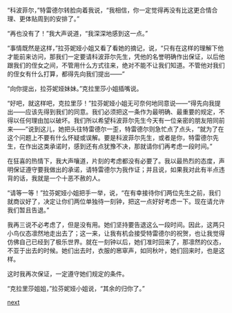 
“科波菲尔，”特雷德尔转脸向着我说，“我相信，你一定觉得再没有比这更合情合理、更体贴周到的安排了。”

“再也没有了！”我大声说道，“我深深地感到这一点。”

“事情既然是这样，”拉芬妮娅小姐又看了看她的摘记，说，“只有在这样的理解下他才能前来访问，那我们一定要请科波菲尔先生，凭他的名誉明确作出保证，以后他跟我们的侄女之间，不管用什么方式往来，绝对不能不让我们知道。不管他对我们的侄女有什么打算，都得先向我们提出——”

“向你提出，拉芬妮娅妹妹。”克拉里莎小姐插嘴说。

“好吧，就这样吧，克拉里莎！”拉芬妮娅小姐无可奈何地同意说——“得先向我提出——应该先得到我们的同意。我们必须把这一条作为最明确、最重要的规定，不得以任何理由加以破坏。我们所以希望科波菲尔先生今天有一位亲密的朋友陪同前来——”说到这儿，她把头往特雷德尔一歪，特雷德尔则急忙点了点头，“就为了在这个问题上不要有什么怀疑或误解。要是科波菲尔先生，或者是你，特雷德尔先生，在作出这类承诺时，感到还有点犹豫不决，那就请你们再考虑一段时间。”

在狂喜的热情下，我大声嚷道，片刻的考虑都没有必要了。我以最热烈的态度，声明保证遵守要我做出的承诺，请特雷德尔为我作证；并且说，如果我对此有半点违背的话，我就是一个十恶不赦的人。

“请等一等！”拉芬妮娅小姐把手一举，说，“在有幸接待你们两位先生之前，我们就商议好了，决定让你们两位单独待一刻钟，把这一点好好考虑一下。现在请允许我们暂且告退。”

我再三说不必考虑了，但是没有用。她们坚持要告退这么一段时间。因此，这两只小鸟仪态凛然地走出去了；这一来，让我有机会接受特雷德尔的祝贺，也让我觉得仿佛自己已经到了极乐世界。就在一刻钟以后，她们准时回来了，那凛然的仪态，不亚于出去的时候。她们出去时，衣服的窸窣声，如同秋叶，她们回来时，也是这样。

这时我再次保证，一定遵守她们规定的条件。

“克拉里莎姐姐，”拉芬妮娅小姐说，“其余的归你了。”

[next](page528)